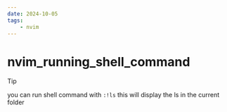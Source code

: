 ```yaml
---
date: 2024-10-05 
tags: 
    - nvim
---
```


# nvim_running_shell_command

> [!TIP]
> you can run shell command with `:!ls` 
this will display the ls in the current folder

